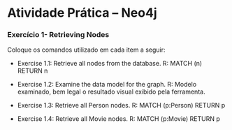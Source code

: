 # Atividade Prática – Neo4j

### Exercício 1- Retrieving Nodes

Coloque os comandos utilizado em cada item a seguir:
- Exercise 1.1: Retrieve all nodes from the database.
R: MATCH (n) RETURN n

- Exercise 1.2: Examine the data model for the graph.
R: Modelo examinado, bem legal o resultado visual exibido pela ferramenta.

- Exercise 1.3: Retrieve all Person nodes.
R: MATCH (p:Person) RETURN p


- Exercise 1.4: Retrieve all Movie nodes.
R: MATCH (p:Movie) RETURN p


